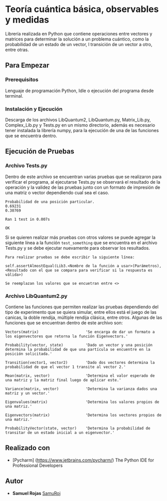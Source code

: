 # Teoría cuántica básica, observables y medidas

Librería realizada en Python que contiene operaciones entre vectores y matrices para determinar la solución a un problema cuántico, como la probabilidad de un estado de un vector, l transición de un vector a otro, entre otras.

## Para Empezar

### Prerequisitos

Lenguaje de programación Python, Idle o ejecución del programa desde terminal.

### Instalación y Ejecución

Descarga de los archivos LibQuantum2, LibQuantum.py, Matrix_Lib.py, Complex_Lib.py y Tests.py en un mismo directorio, además es necesario tener instalada la librería numpy, para la ejecución de una de las funciones que se encuentra dentro.

## Ejecución de Pruebas

### Archivo Tests.py

Dentro de este archivo se encuentran varias pruebas que se realizaron para verificar el programa, al ejecutarse Tests.py se observará el resultado de la operación y la validez de las pruebas junto con un formato de impresión de una matriz o vector dependiendo cual sea el caso.

```
Probabilidad de una posición particular.
0.69231
0.30769

Ran 1 test in 0.007s

OK
```

Si se quieren realizar más pruebas con otros valores se puede agregar la siguiente línea a la función `test_something` que se encuentra en el archivo Tests.py y se debe ejecutar nuevamente para observar los resultados.

```
Para realizar pruebas se debe escribir la siguiente línea:

self.assertAlmostEqual(Lib3.<Nombre de la función a usar>(Parámetros), <Resultado con el que se compara para verificar si la respuesta es válida>)

Se reemplazan los valores que se encuetran entre <>
```

### Archivo LibQuantum2.py

Contiene las funciones que permiten realizar las pruebas dependiendo del tipo de experimento que se quiera simular, entre ellos está el juego de las canicas, la doble rendija, múltiple rendija clásica, entre otros. Algunas de las funciones que se encuentran dentro de este archivo son:

```
Vectors(matrix)                     'Se encarga de dar un formato a los eigenvectores que retorna la función Eigenvectors.'            

Probability(vector, state)          'Dado un vector y una posición determina la probabilidad de que una partícula se encuentre en la posición solicitada.'

Transition(vector1, vector2)        'Dado dos vectores determina la probabilidad de que el vector 1 transite al vector 2.'

Mean(matrix, vector)                'Determina el valor esperado de una matriz y la matriz final luego de aplicar este.'

Variance(matrix, vector)            'Determina la varianza dados una matriz y un vector.'

Eigenvalues(matrix)                 'Determina los valores propios de una matriz.' 

Eigenvectors(matrix)                'Determina los vectores propios de una matriz.'

ProbabilityVector(state, vector)    'Determina la probabilidad de transitar de un estado inicial a un eigenvector.'
```

## Realizado con

* [Pycharm] (https://www.jetbrains.com/pycharm/) The Python IDE for Professional Developers

## Autor

* **Samuel Rojas** [SamuRoj](https://github.com/SamuRoj)